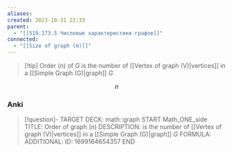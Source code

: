```yaml
---
aliases: 
created: 2023-10-31 22:33
parent:
  - "[[519.173.5 Числовые характеристики графов]]"
connected:
  - "[[Size of graph (m)]]"
---
```


> [!tip] Order ($n$) of $G$
> is the number of [[Vertex of graph (V)|vertices]] in a [[Simple Graph (G)|graph]] $G$

$$n$$

### Anki
> [!question]-
TARGET DECK: math::graph
START
Math_ONE_side
TITLE: Order of graph (n)
DESCRIPTION: is the number of [[Vertex of graph (V)|vertices]] in a [[Simple Graph (G)|graph]] $G$
FORMULA: 
ADDITIONAL:
ID: 1699164654357
END











